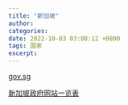 ```yaml
---
title: "新加坡"
author: 
categories: 
date: 2022-10-03 03:08:12 +0800
tags: 国家
excerpt: 
---
```


[gov.sg](https://www.gov.sg/)

[新加坡政府网站一览表](http://sg.mofcom.gov.cn/article/gqjs/200902/20090206050459.shtml)





